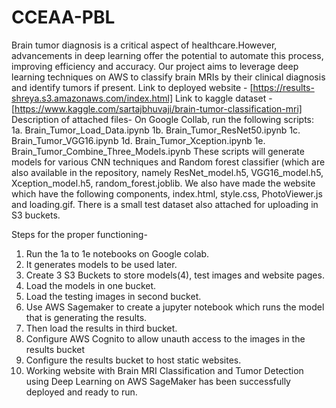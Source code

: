 # CCEAA-PBL
Brain tumor diagnosis is a critical aspect of healthcare.However, advancements in deep learning offer the potential to automate this process, improving efficiency and accuracy. Our project aims to leverage deep learning techniques on AWS to classify brain MRIs by their clinical diagnosis and identify tumors if present.
Link to deployed website - [https://results-shreya.s3.amazonaws.com/index.html]
Link to kaggle dataset -  [https://www.kaggle.com/sartajbhuvaji/brain-tumor-classification-mri]
Description of attached files-
On Google Collab, run the following scripts:
  1a. Brain_Tumor_Load_Data.ipynb
  1b. Brain_Tumor_ResNet50.ipynb
  1c. Brain_Tumor_VGG16.ipynb
  1d. Brain_Tumor_Xception.ipynb
  1e. Brain_Tumor_Combine_Three_Models.ipynb
These scripts will generate models for various CNN techniques and Random forest classifier (which are also available in the repository, namely ResNet_model.h5, VGG16_model.h5, Xception_model.h5, random_forest.joblib.
We also have made the website which have the following components, index.html, style.css, PhotoViewer.js and loading.gif.
There is a small test dataset also attached for uploading in S3 buckets.

Steps for the proper functioning-
1. Run the 1a to 1e notebooks on Google colab.
2. It generates models to be used later.
3. Create 3 S3 Buckets to store models(4), test images and website pages.
4. Load the models in one bucket.
5. Load the testing images in second bucket.
6. Use AWS Sagemaker to create a jupyter notebook which runs the model that is generating the results.
7. Then load the results in third bucket.
8. Configure AWS Cognito to allow unauth access to the images in the results bucket
9. Configure the results bucket to host static websites.
10. Working website with Brain MRI Classification and Tumor Detection using Deep Learning on AWS SageMaker has been successfully deployed and ready to run.
